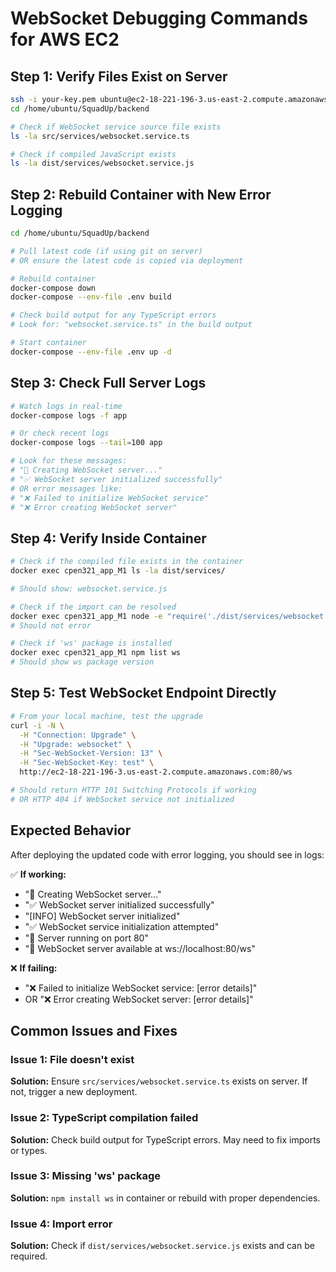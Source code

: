 # WebSocket Debugging Commands for AWS EC2

## Step 1: Verify Files Exist on Server

```bash
ssh -i your-key.pem ubuntu@ec2-18-221-196-3.us-east-2.compute.amazonaws.com
cd /home/ubuntu/SquadUp/backend

# Check if WebSocket service source file exists
ls -la src/services/websocket.service.ts

# Check if compiled JavaScript exists
ls -la dist/services/websocket.service.js
```

## Step 2: Rebuild Container with New Error Logging

```bash
cd /home/ubuntu/SquadUp/backend

# Pull latest code (if using git on server)
# OR ensure the latest code is copied via deployment

# Rebuild container
docker-compose down
docker-compose --env-file .env build

# Check build output for any TypeScript errors
# Look for: "websocket.service.ts" in the build output

# Start container
docker-compose --env-file .env up -d
```

## Step 3: Check Full Server Logs

```bash
# Watch logs in real-time
docker-compose logs -f app

# Or check recent logs
docker-compose logs --tail=100 app

# Look for these messages:
# "🔧 Creating WebSocket server..."
# "✅ WebSocket server initialized successfully"
# OR error messages like:
# "❌ Failed to initialize WebSocket service"
# "❌ Error creating WebSocket server"
```

## Step 4: Verify Inside Container

```bash
# Check if the compiled file exists in the container
docker exec cpen321_app_M1 ls -la dist/services/

# Should show: websocket.service.js

# Check if the import can be resolved
docker exec cpen321_app_M1 node -e "require('./dist/services/websocket.service')"
# Should not error

# Check if 'ws' package is installed
docker exec cpen321_app_M1 npm list ws
# Should show ws package version
```

## Step 5: Test WebSocket Endpoint Directly

```bash
# From your local machine, test the upgrade
curl -i -N \
  -H "Connection: Upgrade" \
  -H "Upgrade: websocket" \
  -H "Sec-WebSocket-Version: 13" \
  -H "Sec-WebSocket-Key: test" \
  http://ec2-18-221-196-3.us-east-2.compute.amazonaws.com:80/ws

# Should return HTTP 101 Switching Protocols if working
# OR HTTP 404 if WebSocket service not initialized
```

## Expected Behavior

After deploying the updated code with error logging, you should see in logs:

✅ **If working:**
- "🔧 Creating WebSocket server..."
- "✅ WebSocket server initialized successfully"
- "[INFO] WebSocket server initialized"
- "✅ WebSocket service initialization attempted"
- "🚀 Server running on port 80"
- "🔌 WebSocket server available at ws://localhost:80/ws"

❌ **If failing:**
- "❌ Failed to initialize WebSocket service: [error details]"
- OR "❌ Error creating WebSocket server: [error details]"

## Common Issues and Fixes

### Issue 1: File doesn't exist
**Solution:** Ensure `src/services/websocket.service.ts` exists on server. If not, trigger a new deployment.

### Issue 2: TypeScript compilation failed
**Solution:** Check build output for TypeScript errors. May need to fix imports or types.

### Issue 3: Missing 'ws' package
**Solution:** `npm install ws` in container or rebuild with proper dependencies.

### Issue 4: Import error
**Solution:** Check if `dist/services/websocket.service.js` exists and can be required.
